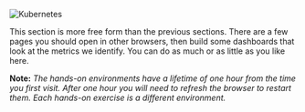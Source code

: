 ![Kubernetes](/technovangelist/scenarios/k8s5-platform/assets/platform.png)

This section is more free form than the previous sections. There are a few pages you should open in other browsers, then build some dashboards that look at the metrics we identify. You can do as much or as little as you like here. 

**Note:** *The hands-on environments have a lifetime of one hour from the time you first visit. After one hour you will need to refresh the browser to restart them. Each hands-on exercise is a different environment.*